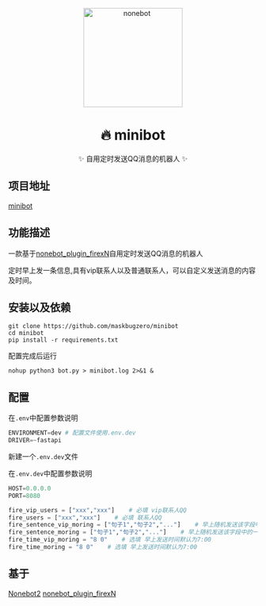 <p align="center">
  <a href="https://v2.nonebot.dev/"><img src="https://v2.nonebot.dev/logo.png" width="200" height="200" alt="nonebot"></a>
</p>

<div align="center">
<h1 align="center">🔥 minibot</h1>

✨ 自用定时发送QQ消息的机器人 ✨

</div>

## 项目地址
[minibot](https://github.com/maskbugzero/minibot)

## 功能描述
一款基于[nonebot_plugin_firexN](https://github.com/GC-ZF/nonebot_plugin_firexN)自用定时发送QQ消息的机器人


定时早上发一条信息,具有vip联系人以及普通联系人，可以自定义发送消息的内容及时间。


## 安装以及依赖
```shell
git clone https://github.com/maskbugzero/minibot
cd minibot
pip install -r requirements.txt
```

配置完成后运行
```shell
nohup python3 bot.py > minibot.log 2>&1 &
```
## 配置

在`.env`中配置参数说明

```python
ENVIRONMENT=dev # 配置文件使用.env.dev
DRIVER=~fastapi        
```

新建一个`.env.dev`文件

在`.env.dev`中配置参数说明

```python
HOST=0.0.0.0
PORT=8080

fire_vip_users = ["xxx","xxx"]    # 必填 vip联系人QQ
fire_users = ["xxx","xxx"]    # 必填 联系人QQ
fire_sentence_vip_moring = ["句子1","句子2","..."]    # 早上随机发送该字段中的一句
fire_sentence_moring = ["句子1","句子2","..."]    # 早上随机发送该字段中的一句
fire_time_vip_moring = "8 0"    # 选填 早上发送时间默认为7:00            
fire_time_moring = "8 0"    # 选填 早上发送时间默认为7:00           
```


## 基于
[Nonebot2](https://github.com/nonebot/nonebot2)
[nonebot_plugin_firexN](https://github.com/GC-ZF/nonebot_plugin_firexN)